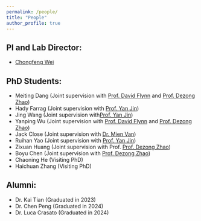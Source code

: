 ```yaml
---
permalink: /people/
title: "People"
author_profile: true
---
```



## PI and Lab Director:
- [Chongfeng Wei](https://scholar.google.com/citations?hl=zh-CN&user=zdjSMN8AAAAJ)

## PhD Students:
- Meiting Dang (Joint supervision with [Prof. David Flynn](https://scholar.google.com/citations?hl=zh-CN&user=EeSDHVkAAAAJ) and [Prof. Dezong Zhao](https://scholar.google.com/citations?hl=zh-CN&user=ydq4ZjYAAAAJ))
- Hady Farrag (Joint supervision with [Prof. Yan Jin](https://scholar.google.com/citations?hl=zh-CN&user=u3DbVWQAAAAJ))
- Jing Wang (Joint supervision with[Prof. Yan Jin](https://scholar.google.com/citations?hl=zh-CN&user=u3DbVWQAAAAJ))
- Yanping Wu (Joint supervision with [Prof. David Flynn](https://scholar.google.com/citations?hl=zh-CN&user=EeSDHVkAAAAJ) and [Prof. Dezong Zhao](https://scholar.google.com/citations?hl=zh-CN&user=ydq4ZjYAAAAJ))
- Jack Close (Joint supervision with [Dr. Mien Van](https://scholar.google.com/citations?hl=zh-CN&user=AkUhZY8AAAAJ))
- Ruihan Yao (Joint supervision with [Prof. Yan Jin](https://scholar.google.com/citations?hl=zh-CN&user=u3DbVWQAAAAJ))
- Zixuan Huang (Joint supervision with Prof. [Prof. Dezong Zhao](https://scholar.google.com/citations?hl=zh-CN&user=ydq4ZjYAAAAJ))
- Boyu Chen (Joint supervision with [Prof. Dezong Zhao](https://scholar.google.com/citations?hl=zh-CN&user=ydq4ZjYAAAAJ))
- Chaoning He (Visiting PhD)
- Haichuan Zhang (Visiting PhD)

## Alumni:
- Dr. Kai Tian (Graduated in 2023)
- Dr. Chen Peng (Graduated in 2024)
- Dr. Luca Crasato (Graduated in 2024)

